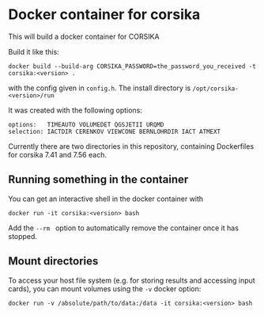 # Docker container for corsika


This will build a docker container for CORSIKA

Build it like this:
```
docker build --build-arg CORSIKA_PASSWORD=the_password_you_received -t corsika:<version> .
```

with the config given in `config.h`. The install directory is `/opt/corsika-<version>/run`

It was created with the following options:
```
options:   TIMEAUTO VOLUMEDET QGSJETII URQMD 
selection: IACTDIR CERENKOV VIEWCONE BERNLOHRDIR IACT ATMEXT
```

Currently there are two directories in this repository, containing Dockerfiles for corsika 7.41 and 7.56 each.

## Running something in the container

You can get an interactive shell in the docker container with

```
docker run -it corsika:<version> bash
```
Add the `--rm ` option to automatically remove the container once it has stopped.

## Mount directories

To access your host file system (e.g. for storing results and accessing input cards), you can mount volumes using the `-v` docker option:

```
docker run -v /absolute/path/to/data:/data -it corsika:<version> bash
```

